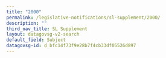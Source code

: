 ```yaml
---
title: "2000"
permalink: /legislative-notifications/sl-supplement/2000/
description: ""
third_nav_title: SL Supplement
layout: datagovsg-v2-search
default_field: Subject
datagovsg-id: d_bfc14f73f9e28b7f4cb33df05526d897
---
```


